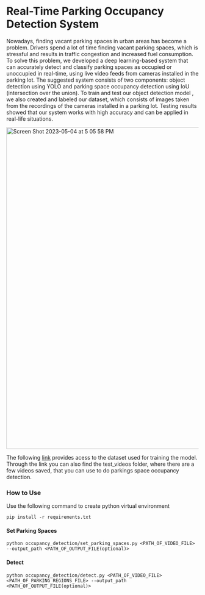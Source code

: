 # Real-Time Parking Occupancy Detection System

Nowadays, finding vacant parking spaces in urban areas has become a problem. Drivers spend a lot of time finding vacant parking spaces, which is stressful and results in traffic congestion and increased fuel consumption. To solve this problem, we developed a deep learning-based system that can accurately detect and classify parking spaces as occupied or unoccupied in real-time, using live video feeds from cameras installed in the parking lot. The suggested system consists of two components: object detection using YOLO and parking space occupancy detection using IoU (intersection over the union). To train and test our object detection model , we also created and labeled our dataset, which consists of images taken from the recordings of the cameras installed in a parking lot. Testing results showed that our system works with high accuracy and can be applied in real-life situations. 

<img width="844" alt="Screen Shot 2023-05-04 at 5 05 58 PM" src="https://user-images.githubusercontent.com/120718840/236369144-f1270c5e-1606-4d95-a2cc-e6627bed4a6a.png">

The following [link](https://drive.google.com/drive/folders/1beU3-wTAUsNoAz698tKy4jvvTZ7SaEbK?usp=sharing) provides acess to the dataset used for training the model. Through the link you can also find the test_videos folder, where there are a few videos saved, that you can use to do parkings space occupancy detection. 

### How to Use

Use the following command to create python virtual environment
```
pip install -r requirements.txt
```
#### Set Parking Spaces
```
python occupancy_detection/set_parking_spaces.py <PATH_OF_VIDEO_FILE> --output_path <PATH_OF_OUTPUT_FILE(optional)> 
```
#### Detect
```
python occupancy_detection/detect.py <PATH_OF_VIDEO_FILE> <PATH_OF_PARKING_REGIONS_FILE> --output_path <PATH_OF_OUTPUT_FILE(optional)>
``` 
